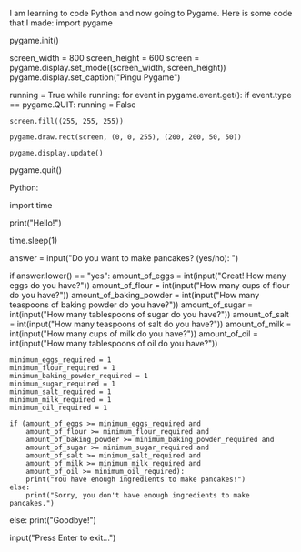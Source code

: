 I am learning to code Python and now going to Pygame. Here is some code that I made:
import pygame

pygame.init()

screen_width = 800
screen_height = 600
screen = pygame.display.set_mode((screen_width, screen_height))
pygame.display.set_caption("Pingu Pygame")

running = True
while running:
    for event in pygame.event.get():
        if event.type == pygame.QUIT:
            running = False

    screen.fill((255, 255, 255))

    pygame.draw.rect(screen, (0, 0, 255), (200, 200, 50, 50))

    pygame.display.update()

pygame.quit()


Python:


import time

print("Hello!")


time.sleep(1)

answer = input("Do you want to make pancakes? (yes/no): ")

if answer.lower() == "yes":
    amount_of_eggs = int(input("Great! How many eggs do you have?"))
    amount_of_flour = int(input("How many cups of flour do you have?"))
    amount_of_baking_powder = int(input("How many teaspoons of baking powder do you have?"))
    amount_of_sugar = int(input("How many tablespoons of sugar do you have?"))
    amount_of_salt = int(input("How many teaspoons of salt do you have?"))
    amount_of_milk = int(input("How many cups of milk do you have?")) 
    amount_of_oil = int(input("How many tablespoons of oil do  you have?"))

    minimum_eggs_required = 1  
    minimum_flour_required = 1
    minimum_baking_powder_required = 1
    minimum_sugar_required = 1
    minimum_salt_required = 1
    minimum_milk_required = 1
    minimum_oil_required = 1

    if (amount_of_eggs >= minimum_eggs_required and
        amount_of_flour >= minimum_flour_required and
        amount_of_baking_powder >= minimum_baking_powder_required and
        amount_of_sugar >= minimum_sugar_required and
        amount_of_salt >= minimum_salt_required and
        amount_of_milk >= minimum_milk_required and
        amount_of_oil >= minimum_oil_required):
        print("You have enough ingredients to make pancakes!")
    else:
        print("Sorry, you don't have enough ingredients to make pancakes.")
else:
    print("Goodbye!")
  
  
input("Press Enter to exit...")
